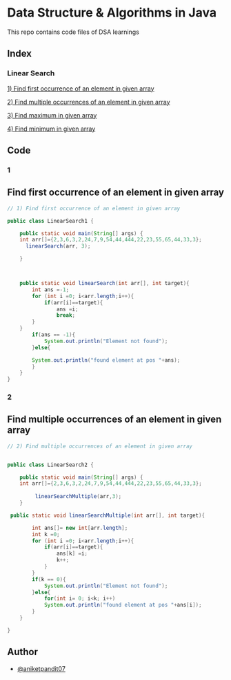 













# Data Structure & Algorithms in Java

This repo contains code files of DSA learnings

## Index
### Linear Search 
[ 1) Find first occurrence of an element in given array](#1)


[ 2) Find multiple occurrences of an element in given array](#2)

[ 3) Find maximum in given array](https://github.com/aniketpandit07/DSA-in-Java/blob/main/LinearSearch3.java)

[ 4) Find minimum in given array](https://github.com/aniketpandit07/DSA-in-Java/blob/main/LinearSearch4.java)


## Code

### 1
## Find first occurrence of an element in given array


```java
// 1) Find first occurrence of an element in given array

public class LinearSearch1 {

    public static void main(String[] args) {
    int arr[]={2,3,6,3,2,24,7,9,54,44,444,22,23,55,65,44,33,3};
      linearSearch(arr, 3);

    }



    public static void linearSearch(int arr[], int target){
        int ans =-1;
        for (int i =0; i<arr.length;i++){
            if(arr[i]==target){
                ans =i;
                break;
        }
    }
        if(ans == -1){
            System.out.println("Element not found");
        }else{

        System.out.println("found element at pos "+ans);
        }
    }
}
```
### 2
## Find multiple occurrences of an element in given array
```java
// 2) Find multiple occurrences of an element in given array


public class LinearSearch2 {

    public static void main(String[] args) {
    int arr[]={2,3,6,3,2,24,7,9,54,44,444,22,23,55,65,44,33,3};
     
		 linearSearchMultiple(arr,3);
    }

 public static void linearSearchMultiple(int arr[], int target){

        int ans[]= new int[arr.length];
        int k =0;
        for (int i =0; i<arr.length;i++){
            if(arr[i]==target){
                ans[k] =i;
                k++;
            }
        }
        if(k == 0){
            System.out.println("Element not found");
        }else{
            for(int i= 0; i<k; i++)
            System.out.println("found element at pos "+ans[i]);
        }
    }

}
```

## Author

- [@aniketpandit07](https://www.github.com/aniketpandit07)

